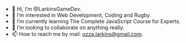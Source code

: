 - 👋 Hi, I’m @LarkinsGameDev.
- 👀 I’m interested in Web Development, Coding and Rugby.
- 🌱 I’m currently learning The Complete JavaScript Course for Experts.
- 💞️ I’m looking to collaborate on anything really.
- 📫 How to reach me by mail: ozza.larkins@gmail.com.

<!---
LarkinsGameDev/LarkinsGameDev is a ✨ special ✨ repository because its `README.md` (this file) appears on your GitHub profile.
You can click the Preview link to take a look at your changes.
--->
